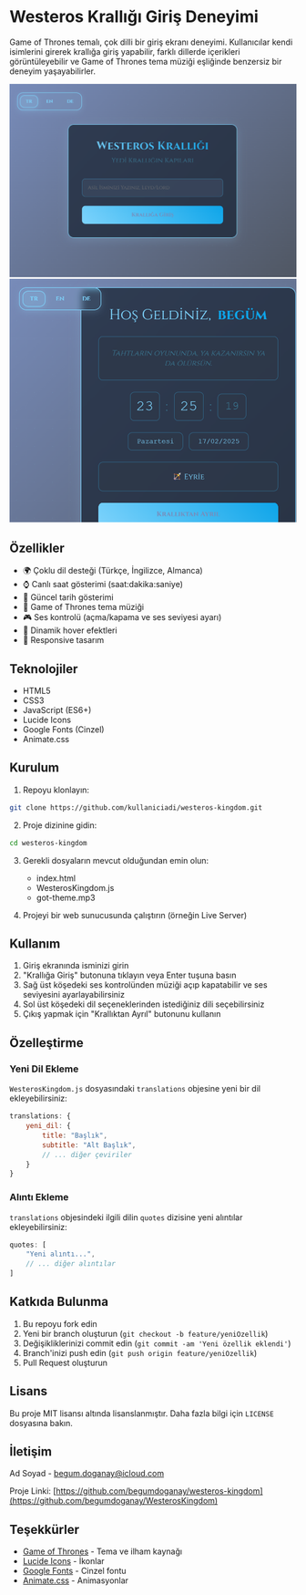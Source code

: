 # Westeros Krallığı Giriş Deneyimi

Game of Thrones temalı, çok dilli bir giriş ekranı deneyimi. Kullanıcılar kendi isimlerini girerek krallığa giriş yapabilir, farklı dillerde içerikleri görüntüleyebilir ve Game of Thrones tema müziği eşliğinde benzersiz bir deneyim yaşayabilirler.

![Westeros Krallığı](screenshot2.png) 
![Westeros Krallığı](screenshot.png)
## Özellikler

- 🌍 Çoklu dil desteği (Türkçe, İngilizce, Almanca)
- ⌚ Canlı saat gösterimi (saat:dakika:saniye)
- 📅 Güncel tarih gösterimi
- 🎵 Game of Thrones tema müziği
- 🎮 Ses kontrolü (açma/kapama ve ses seviyesi ayarı)
- 💫 Dinamik hover efektleri
- 📱 Responsive tasarım

## Teknolojiler

- HTML5
- CSS3
- JavaScript (ES6+)
- Lucide Icons
- Google Fonts (Cinzel)
- Animate.css

## Kurulum

1. Repoyu klonlayın:
```bash
git clone https://github.com/kullaniciadi/westeros-kingdom.git
```

2. Proje dizinine gidin:
```bash
cd westeros-kingdom
```

3. Gerekli dosyaların mevcut olduğundan emin olun:
   - index.html
   - WesterosKingdom.js
   - got-theme.mp3

4. Projeyi bir web sunucusunda çalıştırın (örneğin Live Server)

## Kullanım

1. Giriş ekranında isminizi girin
2. "Krallığa Giriş" butonuna tıklayın veya Enter tuşuna basın
3. Sağ üst köşedeki ses kontrolünden müziği açıp kapatabilir ve ses seviyesini ayarlayabilirsiniz
4. Sol üst köşedeki dil seçeneklerinden istediğiniz dili seçebilirsiniz
5. Çıkış yapmak için "Krallıktan Ayrıl" butonunu kullanın

## Özelleştirme

### Yeni Dil Ekleme

`WesterosKingdom.js` dosyasındaki `translations` objesine yeni bir dil ekleyebilirsiniz:

```javascript
translations: {
    yeni_dil: {
        title: "Başlık",
        subtitle: "Alt Başlık",
        // ... diğer çeviriler
    }
}
```

### Alıntı Ekleme

`translations` objesindeki ilgili dilin `quotes` dizisine yeni alıntılar ekleyebilirsiniz:

```javascript
quotes: [
    "Yeni alıntı...",
    // ... diğer alıntılar
]
```

## Katkıda Bulunma

1. Bu repoyu fork edin
2. Yeni bir branch oluşturun (`git checkout -b feature/yeniOzellik`)
3. Değişikliklerinizi commit edin (`git commit -am 'Yeni özellik eklendi'`)
4. Branch'inizi push edin (`git push origin feature/yeniOzellik`)
5. Pull Request oluşturun

## Lisans

Bu proje MIT lisansı altında lisanslanmıştır. Daha fazla bilgi için `LICENSE` dosyasına bakın.

## İletişim

Ad Soyad - begum.doganay@icloud.com

Proje Linki: [https://github.com/begumdoganay/westeros-kingdom](https://github.com/begumdoganay/WesterosKingdom)

## Teşekkürler

- [Game of Thrones](https://www.hbo.com/game-of-thrones) - Tema ve ilham kaynağı
- [Lucide Icons](https://lucide.dev/) - İkonlar
- [Google Fonts](https://fonts.google.com/) - Cinzel fontu
- [Animate.css](https://animate.style/) - Animasyonlar
